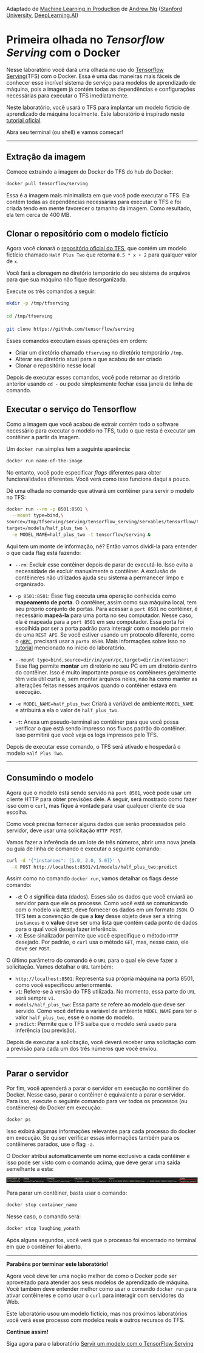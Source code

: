 Adaptado de [Machine Learning in Production](https://www.deeplearning.ai/courses/machine-learning-in-production/) de [Andrew Ng](https://www.deeplearning.ai/)  ([Stanford University](http://online.stanford.edu/), [DeepLearning.AI](https://www.deeplearning.ai/))


# Primeira olhada no *Tensorflow Serving* com o Docker

Nesse laboratório você dará uma olhada no uso do [Tensorflow Serving](https://www.tensorflow.org/tfx/guide/serving)(TFS) com o Docker. Essa é uma das maneiras mais fáceis de conhecer esse incrível sistema de serviço para modelos de aprendizado de máquina, pois a imagem já contém todas as dependências e configurações necessárias para executar o TFS imediatamente.

Neste laboratório, você usará o TFS para implantar um modelo fictício de aprendizado de máquina localmente. Este laboratório é inspirado neste [tutorial oficial](https://www.tensorflow.org/tfx/serving/docker).

Abra seu terminal (ou shell) e vamos começar!

----------------------

## Extração da imagem

Comece extraindo a imagem do Docker do TFS do hub do Docker:

```bash
docker pull tensorflow/serving
```
Essa é a imagem mais minimalista em que você pode executar o TFS. Ela contém todas as dependências necessárias para executar o TFS e foi criada tendo em mente favorecer o tamanho da imagem. Como resultado, ela tem cerca de 400 MB.

## Clonar o repositório com o modelo fictício


Agora você clonará o [repositório oficial do TFS](https://github.com/tensorflow/serving), que contém um modelo fictício chamado `Half Plus Two` que retorna `0.5 * x + 2` para qualquer valor de `x`. 

Você fará a clonagem no diretório temporário do seu sistema de arquivos para que sua máquina não fique desorganizada. 

Execute os três comandos a seguir:

```bash
mkdir -p /tmp/tfserving

cd /tmp/tfserving

git clone https://github.com/tensorflow/serving
```

Esses comandos executam essas operações em ordem:
- Criar um diretório chamado `tfserving` no diretório temporário `/tmp`.
- Alterar seu diretório atual para o que acabou de ser criado
- Clonar o repositório nesse local

Depois de executar esses comandos, você pode retornar ao diretório anterior usando `cd -` ou pode simplesmente fechar essa janela de linha de comando.

## Executar o serviço do Tensorflow

Como a imagem que você acabou de extrair contém todo o software necessário para executar o modelo no TFS, tudo o que resta é executar um contêiner a partir da imagem.

Um `docker run` simples tem a seguinte aparência:

```bash
docker run name-of-the-image
```
No entanto, você pode especificar *flags* diferentes para obter funcionalidades diferentes. Você verá como isso funciona daqui a pouco.

Dê uma olhada no comando que ativará um contêiner para servir o modelo no TFS:

```bash
docker run --rm -p 8501:8501 \
  --mount type=bind,\
source=/tmp/tfserving/serving/tensorflow_serving/servables/tensorflow/testdata/saved_model_half_plus_two_cpu,\
target=/models/half_plus_two \
  -e MODEL_NAME=half_plus_two -t tensorflow/serving &
```

Aqui tem um monte de informação, né? Então vamos dividi-la para entender o que cada flag está fazendo:

- `--rm`: Excluir esse contêiner depois de parar de executá-lo. Isso evita a necessidade de excluir manualmente o contêiner. A exclusão de contêineres não utilizados ajuda seu sistema a permanecer limpo e organizado.

- `-p 8501:8501`: Esse flag executa uma operação conhecida como **mapeamento de porta**. O contêiner, assim como sua máquina local, tem seu próprio conjunto de portas. Para acessar a `port 8501` no contêiner, é necessário **mapeá-la** para uma porta no seu computador. Nesse caso, ela é mapeada para a `port 8501` em seu computador. Essa porta foi escolhida por ser a porta padrão para interagir com o modelo por meio de uma `REST API`. Se você estiver usando um protocolo diferente, como o [`gRPC`](https://grpc.io/), precisará usar a `porta 8500`. Mais informações sobre isso no [tutorial](https://www.tensorflow.org/tfx/serving/docker) mencionado no início do laboratório.
- `--mount type=bind,source=dir/in/your/pc,target=dir/in/container`: Esse flag permite **montar** um diretório no seu PC em um diretório dentro do contêiner. Isso é muito importante porque os contêineres geralmente têm vida útil curta e, sem montar arquivos neles, não há como manter as alterações feitas nesses arquivos quando o contêiner estava em execução.

- `-e MODEL_NAME=half_plus_two`: Criará a variável de ambiente `MODEL_NAME` e atribuirá a ela o valor de `half_plus_two`.
- `-t`: Anexa um pseudo-terminal ao contêiner para que você possa verificar o que está sendo impresso nos fluxos padrão do contêiner. Isso permitirá que você veja os logs impressos pelo TFS.

Depois de executar esse comando, o TFS será ativado e hospedará o modelo `Half Plus Two`.

-------

## Consumindo o modelo

Agora que o modelo está sendo servido na `port 8501`, você pode usar um cliente HTTP para obter previsões dele. A seguir, será mostrado como fazer isso com o `curl`, mas fique à vontade para usar qualquer cliente de sua escolha.

Como você precisa fornecer alguns dados que serão processados pelo servidor, deve usar uma solicitação `HTTP POST`.

Vamos fazer a inferência de um lote de três números, abrir uma nova janela ou guia de linha de comando e executar o seguinte comando:

```bash
curl -d '{"instances": [1.0, 2.0, 5.0]}' \
  -X POST http://localhost:8501/v1/models/half_plus_two:predict
```

Assim como no comando `docker run`, vamos detalhar os flags desse comando:
- `-d`: O `d` significa data (dados). Esses são os dados que você enviará ao servidor para que ele os processe. Como você está se comunicando com o modelo via `REST`, deve fornecer os dados em um formato `JSON`. O TFS tem a convenção de que a **key** desse objeto deve ser a string `instances` e o **value** deve ser uma lista que contém cada ponto de dados para o qual você deseja fazer inferência.
- `-X`: Esse sinalizador permite que você especifique o método `HTTP` desejado. Por padrão, o `curl` usa o método `GET`, mas, nesse caso, ele deve ser `POST`.


O último parâmetro do comando é o `URL` para o qual ele deve fazer a solicitação. Vamos detalhar o `URL` também:
- `http://localhost:8501`: Representa sua própria máquina na porta 8501, como você especificou anteriormente.
- `v1`: Refere-se à versão do TFS utilizada. No momento, essa parte do `URL` será sempre `v1`.
- `models/half_plus_two`: Essa parte se refere ao modelo que deve ser servido. Como você definiu a variável de ambiente `MODEL_NAME` para ter o valor `half_plus_two`, esse é o nome do modelo.
- `predict`: Permite que o TFS saiba que o modelo será usado para inferência (ou previsão).

Depois de executar a solicitação, você deverá receber uma solicitação com a previsão para cada um dos três números que você enviou.

-----

## Parar o servidor

Por fim, você aprenderá a parar o servidor em execução no contêiner do Docker. Nesse caso, parar o contêiner é equivalente a parar o servidor. Para isso, execute o seguinte comando para ver todos os processos (ou contêineres) do Docker em execução:

```bash
docker ps
```
Isso exibirá algumas informações relevantes para cada processo do docker em execução. Se quiser verificar essas informações também para os contêineres parados, use o flag `-a`.

O Docker atribui automaticamente um nome exclusivo a cada contêiner e isso pode ser visto com o comando acima, que deve gerar uma saída semelhante a esta:

![container_name](../../assets/container_name.png)

Para parar um contêiner, basta usar o comando:

```bash
docker stop container_name
```

Nesse caso, o comando será: 
```bash
docker stop laughing_yonath
```

Após alguns segundos, você verá que o processo foi encerrado no terminal em que o contêiner foi aberto.

-----
**Parabéns por terminar este laboratório!**

Agora você deve ter uma noção melhor de como o Docker pode ser aproveitado para atender aos seus modelos de aprendizado de máquina. Você também deve entender melhor como usar o comando `docker run` para ativar contêineres e como usar o `curl` para interagir com servidores da Web.

Este laboratório usou um modelo fictício, mas nos próximos laboratórios você verá esse processo com modelos reais e outros recursos do TFS.

**Continue assim!**

Siga agora para o laboratório [Servir um modelo com o TensorFlow Serving](https://colab.research.google.com/github/fabiobento/deploy_mlops/blob/main/1%20-%20Servi%C3%A7o%20de%20modelo-introdu%C3%A7%C3%A3o/week1-ungraded-labs/C4_W1_Lab_3_TFS.ipynb)